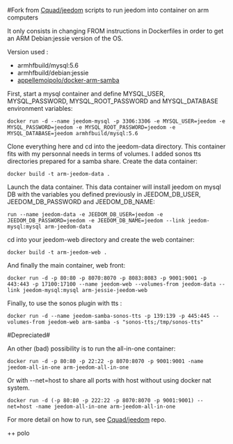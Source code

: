 #Fork from [Cquad/jeedom](https://github.com/Cquad/jeedom) scripts to run jeedom into container on arm computers


It only consists in changing FROM instructions in Dockerfiles in order to get an ARM Debian:jessie version of the OS.

Version used :
- armhfbuild/mysql:5.6
- armhfbuild/debian:jessie
- [appellemoipolo/docker-arm-samba](https://github.com/appellemoipolo/docker-arm-samba)

First, start a mysql container and define MYSQL_USER, MYSQL_PASSWORD, MYSQL_ROOT_PASSWORD and MYSQL_DATABASE environment variables:

```
docker run -d --name jeedom-mysql -p 3306:3306 -e MYSQL_USER=jeedom -e MYSQL_PASSWORD=jeedom -e MYSQL_ROOT_PASSWORD=jeedom -e MYSQL_DATABASE=jeedom armhfbuild/mysql:5.6
```

Clone everything here and cd into the jeedom-data directory. This container fits with my personnal needs in terms of volumes. I added sonos tts directories prepared for a samba share. Create the data container:

```
docker build -t arm-jeedom-data .
```

Launch the data container. This data container will install jeedom on mysql DB with the variables you defined previously in JEEDOM_DB_USER, JEEDOM_DB_PASSWORD and JEEDOM_DB_NAME:

```
run --name jeedom-data -e JEEDOM_DB_USER=jeedom -e JEEDOM_DB_PASSWORD=jeedom -e JEEDOM_DB_NAME=jeedom --link jeedom-mysql:mysql arm-jeedom-data
```

cd into your jeedom-web directory and create the web container:

```
docker build -t arm-jeedom-web .
```

And finally the main container, web front:

```
docker run -d -p 80:80 -p 8070:8070 -p 8083:8083 -p 9001:9001 -p 443:443 -p 17100:17100 --name jeedom-web --volumes-from jeedom-data --link jeedom-mysql:mysql arm-jessie-jeedom-web
```

Finally, to use the sonos plugin with tts :

```
docker run -d --name jeedom-samba-sonos-tts -p 139:139 -p 445:445 --volumes-from jeedom-web arm-samba -s "sonos-tts;/tmp/sonos-tts"
```

#Depreciated#

An other (bad) possibility is to run the all-in-one container:

```
docker run -d -p 80:80 -p 22:22 -p 8070:8070 -p 9001:9001 -name jeedom-all-in-one arm-jeedom-all-in-one
````

Or with --net=host to share all ports with host without using docker nat system.

```
docker run -d (-p 80:80 -p 222:22 -p 8070:8070 -p 9001:9001) --net=host -name jeedom-all-in-one arm-jeedom-all-in-one
```


For more detail on how to run, see [Cquad/jeedom](https://github.com/Cquad/jeedom) repo.

++ polo
